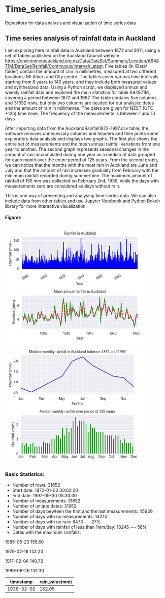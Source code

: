 # Time_series_analysis
Repository for data analysis and visualization of time series data

## Time series analysis of rainfall data in Auckland

I am exploring here rainfall data in Auckland between 1872 and 2011, using a set of tables published on the Auckland Council website: https://environmentauckland.org.nz/Data/DataSet/Summary/Location/A64871M/DataSet/Rainfall/Continuous/Interval/Latest. 
Five tables (in /Data/ folder) contain the amount of rain in millimetres, measured at two different locations: Mt Albert and City centre. The tables cover various time intervals starting from 6 years to 140 years, and they include both measured values and synthesized data.
Using a Python script, we displayed annual and weekly rainfall data and explored the main statistics for table A64871M, covering a period between 1872 and 1997.  The table contains five columns and 31652 rows, but only two columns are needed for our analysis:  dates and the amount of rain in millimetres. The dates are given for NZST (UTC +12h) time zone. The frequency of the measurements is between 1 and 10 days. 

After importing data from the AucklandRainfall1872-1997.csv table, the software removes unnecessary columns and headers and then prints some exploratory data analysis and displays two graphs. The first plot shows the entire set of measurements and the mean annual rainfall variations from one year to another. The second graph represents seasonal changes in the amount of rain accumulated during one year as a median of data grouped for each month over the entire period of 125 years.  From the second graph, we can notice that the months with the most rain in Auckland are June and July and that the amount of rain increases gradually from February with the minimum rainfall recorded during summertime. The maximum amount of rainfall of 165 mm was collected on February 2nd, 1936, while the days with measurements zero are considered as days without rain.  

This is one way of presenting and analysing time-series data. We can also include data from other tables and use Jupyter Notebook and Python Bokeh library for more interactive visualization.

##### Figures
<p>
<img src="Images/AnnualRainfallAuckland.png" width="450" height="380">
<img src="Images/WeeklyRainfallAuckland.png" width="450" height="380">
</p>

### Basic Statistics:

- Number of rows: 31652
- Start date: 1872-01-03 00:00:00  
- End date: 1997-09-30 08:30:00
- Number of measurements: 31652
- Number of unique dates: 31652
- Number of days bewteen the first and the last measurements: 45926
- Number of days with no measurements: 14274
- Number of days with no rain: 8473 --- 27%
- Number of days with rainfall of less than 1mm/day: 18246 --- 58%
- Dates with the maximum rainfalls:
<table>
  <thead>
    <tr>  
      <th>timestamp</th>           
      <th>rain_value(mm)</th>
    </tr>
  </thead>
  <tbody>
   </tr>
      <td>1936-02-02   </td>
      <td> 162.05 </td>
   </tr>
1985-05-23            156.60

1979-02-18            142.20

1917-02-04            140.72

1989-08-26            133.30
</tr>
</tbody>
</table>
